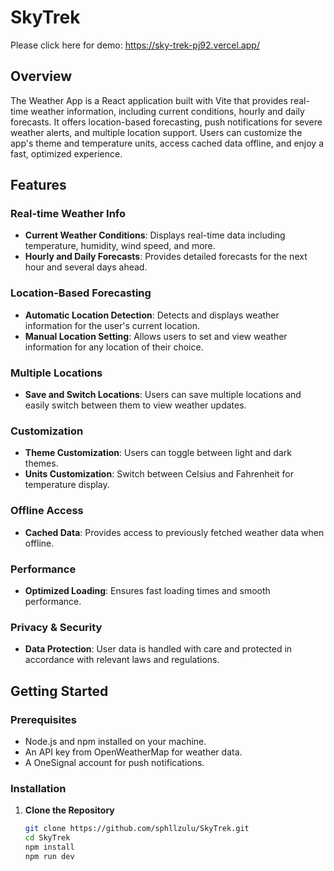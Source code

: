 # SkyTrek
Please click here for demo: https://sky-trek-pj92.vercel.app/
## Overview

The Weather App is a React application built with Vite that provides real-time weather information, including current conditions, hourly and daily forecasts. It offers location-based forecasting, push notifications for severe weather alerts, and multiple location support. Users can customize the app's theme and temperature units, access cached data offline, and enjoy a fast, optimized experience.

## Features

### Real-time Weather Info
- **Current Weather Conditions**: Displays real-time data including temperature, humidity, wind speed, and more.
- **Hourly and Daily Forecasts**: Provides detailed forecasts for the next hour and several days ahead.

### Location-Based Forecasting
- **Automatic Location Detection**: Detects and displays weather information for the user's current location.
- **Manual Location Setting**: Allows users to set and view weather information for any location of their choice.

### Multiple Locations
- **Save and Switch Locations**: Users can save multiple locations and easily switch between them to view weather updates.

### Customization
- **Theme Customization**: Users can toggle between light and dark themes.
- **Units Customization**: Switch between Celsius and Fahrenheit for temperature display.

### Offline Access
- **Cached Data**: Provides access to previously fetched weather data when offline.

### Performance
- **Optimized Loading**: Ensures fast loading times and smooth performance.

### Privacy & Security
- **Data Protection**: User data is handled with care and protected in accordance with relevant laws and regulations.

## Getting Started

### Prerequisites
- Node.js and npm installed on your machine.
- An API key from OpenWeatherMap for weather data.
- A OneSignal account for push notifications.

### Installation

1. **Clone the Repository**
   ```bash
   git clone https://github.com/sphllzulu/SkyTrek.git
   cd SkyTrek
   npm install
   npm run dev
